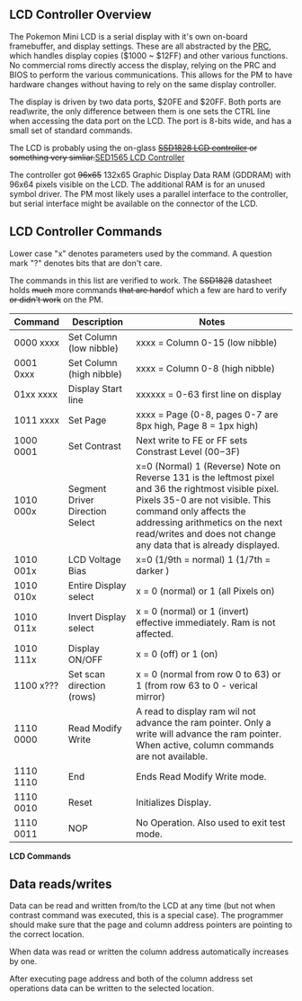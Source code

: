 ## LCD Controller Overview

The Pokemon Mini LCD is a serial display with it's own on-board
framebuffer, and display settings. These are all abstracted by the
[PRC](PM_PRC "wikilink"), which handles display copies ($1000 \~ $12FF)
and other various functions. No commercial roms directly access the
display, relying on the PRC and BIOS to perform the various
communications. This allows for the PM to have hardware changes without
having to rely on the same display controller.

The display is driven by two data ports, $20FE and $20FF. Both ports are
read\\write, the only difference between them is one sets the CTRL line
when accessing the data port on the LCD. The port is 8-bits wide, and
has a small set of standard commands.

The LCD is probably using the on-glass <S>[SSD1828 LCD
controller](http://www.solomon-systech.com/products/ssd1828.htm) or
something very simliar.</S>[SED1565 LCD
Controller](http://www.bolymin.com.tw/Doc/SED1565.pdf)

The controller got <S>96x65</S> 132x65 Graphic Display Data RAM (GDDRAM)
with 96x64 pixels visible on the LCD. The additional RAM is for an
unused symbol driver. The PM most likely uses a parallel interface to
the controller, but serial interface might be available on the connector
of the LCD.

## LCD Controller Commands

Lower case "x" denotes parameters used by the command. A question mark
"?" denotes bits that are don't care.

The commands in this list are verified to work. The <S>SSD1828</S>
datasheet holds <S>much</S> more commands <S>that are hard</S>of which a
few are hard to verify <S>or didn't work</S> on the
PM.

| Command   | Description                     | Notes                                                                                                                                                                                                                                                                    |
| --------- | ------------------------------- | ------------------------------------------------------------------------------------------------------------------------------------------------------------------------------------------------------------------------------------------------------------------------ |
| 0000 xxxx | Set Column (low nibble)         | xxxx = Column 0-15 (low nibble)                                                                                                                                                                                                                                          |
| 0001 0xxx | Set Column (high nibble)        | xxxx = Column 0-8 (high nibble)                                                                                                                                                                                                                                          |
| 01xx xxxx | Display Start line              | xxxxxx = 0-63 first line on display                                                                                                                                                                                                                                      |
| 1011 xxxx | Set Page                        | xxxx = Page (0-8, pages 0-7 are 8px high, Page 8 = 1px high)                                                                                                                                                                                                             |
| 1000 0001 | Set Contrast                    | Next write to FE or FF sets Constrast Level ($00-$3F)                                                                                                                                                                                                                    |
| 1010 000x | Segment Driver Direction Select | x=0 (Normal) 1 (Reverse) Note on Reverse 131 is the leftmost pixel and 36 the rightmost visible pixel. Pixels 35-0 are not visible. This command only affects the addressing arithmetics on the next read/writes and does not change any data that is already displayed. |
| 1010 001x | LCD Voltage Bias                | x=0 (1/9th = normal) 1 (1/7th = darker )                                                                                                                                                                                                                                 |
| 1010 010x | Entire Display select           | x = 0 (normal) or 1 (all Pixels on)                                                                                                                                                                                                                                      |
| 1010 011x | Invert Display select           | x = 0 (normal) or 1 (invert) effective immediately. Ram is not affected.                                                                                                                                                                                                 |
| 1010 111x | Display ON/OFF                  | x = 0 (off) or 1 (on)                                                                                                                                                                                                                                                    |
| 1100 x??? | Set scan direction (rows)       | x = 0 (normal from row 0 to 63) or 1 (from row 63 to 0 - verical mirror)                                                                                                                                                                                                 |
| 1110 0000 | Read Modify Write               | A read to display ram wil not advance the ram pointer. Only a write will advance the ram pointer. When active, column commands are not available.                                                                                                                        |
| 1110 1110 | End                             | Ends Read Modify Write mode.                                                                                                                                                                                                                                             |
| 1110 0010 | Reset                           | Initializes Display.                                                                                                                                                                                                                                                     |
| 1110 0011 | NOP                             | No Operation. Also used to exit test mode.                                                                                                                                                                                                                               |

**LCD Commands**

## Data reads/writes

Data can be read and written from/to the LCD at any time (but not when
contrast command was executed, this is a special case). The programmer
should make sure that the page and column address pointers are pointing
to the correct location.

When data was read or written the column address automatically increases
by one.

After executing page address and both of the column address set
operations data can be written to the selected location.